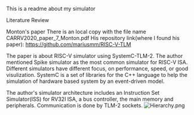 This is a readme about my simulator

Literature Review

Monton's paper
There is an local copy with the file name CARRV2020_paper_7_Monton.pdf
His repository link(where I found his paper): https://github.com/mariusmm/RISC-V-TLM

The paper is about RISC-V simulator using SystemC-TLM-2. 
The author mentioned Spike simulator as the most common simulator for RISC-V ISA.
Different simulators have different focus, on performance, speed, or good visulization. 
SystemC is a set of libraries for the C++ language to help the simulation of hardware based system by an event-driven model.

The author's simulator architecture includes an Instruction Set Simulator(ISS) for RV32I ISA, a bus controller, the main memory and peripherals. Communication is done by TLM-2 sockets.
![Hierarchy.png](https://github.com/mariusmm/RISC-V-TLM/raw/master/doc/Hierarchy.png)


